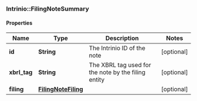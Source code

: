 ### Intrinio::FilingNoteSummary

#### Properties
Name | Type | Description | Notes
------------ | ------------- | ------------- | -------------
**id** | **String** | The Intrinio ID of the note | [optional] 
**xbrl_tag** | **String** | The XBRL tag used for the note by the filing entity | [optional] 
**filing** | [**FilingNoteFiling**](FilingNoteFiling.md) |  | [optional] 


